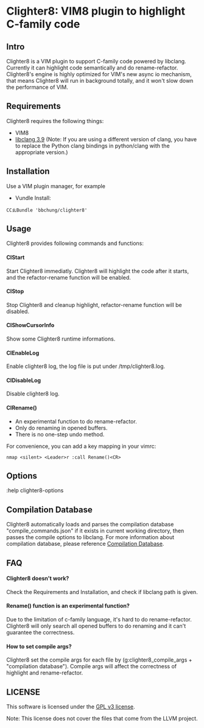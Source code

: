 # Clighter8: VIM8 plugin to highlight C-family code

## Intro

Clighter8 is a VIM plugin to support C-family code powered by libclang.
Currently it can highlight code semantically and do rename-refactor.
Clighter8's engine is highly optimized for VIM's new async io mechanism, that
means Clighter8 will run in background totally, and it won't slow down the
performance of VIM.

## Requirements

Clighter8 requires the following things:

* VIM8
* [libclang 3.9][libclang] (Note: If you are using a different version of clang, you have to replace the Python clang bindings in python/clang with the appropriate version.)

## Installation

Use a VIM plugin manager, for example

* Vundle Install:
```vim
CCㄠBundle 'bbchung/clighter8'
```

## Usage

Clighter8 provides following commands and functions:

#### ClStart

Start Clighter8 immediatly. Clighter8 will highlight the code after it starts,
and the refactor-rename function will be enabled.

#### ClStop

Stop Clighter8 and cleanup highlight, refactor-rename function will be
disabled.

#### ClShowCursorInfo

Show some Clighter8 runtime informations.

#### ClEnableLog

Enable clighter8 log, the log file is put under /tmp/clighter8.log.

#### ClDisableLog

Disable clighter8 log.

#### ClRename()

* An experimental function to do rename-refactor.
* Only do renaming in opened buffers.
* There is no one-step undo method.

For convenience, you can add a key mapping in your vimrc:
```vim
nmap <silent> <Leader>r :call Rename()<CR>
```

## Options

:help clighter8-options

## Compilation Database

Clighter8 automatically loads and parses the compilation database
"compile_commands.json" if it exists in current working directory, then passes
the compile options to libclang. For more information about compilation
database, please reference [Compilation Database][cdb].

## FAQ

#### Clighter8 doesn't work?
Check the Requirements and Installation, and check if libclang path is given.

#### Rename() function is an experimental function?
Due to the limitation of c-family language, it's hard to do rename-refactor.
Clighter8 will only search all opened buffers to do renaming and it can't
guarantee the correctness.

#### How to set compile args?
Clighter8 set the compile args for each file by (g:clighter8_compile_args +
"compilation database"). Compile args will affect the correctness of highlight
and rename-refactor.

## LICENSE

This software is licensed under the [GPL v3 license][gpl].

Note: This license does not cover the files that come from the LLVM project.


[libclang]: http://llvm.org/apt/
[gpl]: http://www.gnu.org/copyleft/gpl.html
[ycm]: https://github.com/Valloric/YouCompleteMe
[cdb]: http://clang.llvm.org/docs/JSONCompilationDatabase.html
